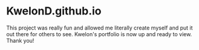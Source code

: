 # KwelonD.github.io

This project was really fun and allowed me literally create myself and put it out there for others to see. Kwelon's portfolio is now up and ready to view. Thank you!
